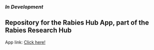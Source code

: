 ### <i>In Development</i>

## Repository for the Rabies Hub App, part of the Rabies Research Hub

App link: <a href="https://rabiesresearch.shinyapps.io/shiny_hub/" target="blank">Click here!</a>
